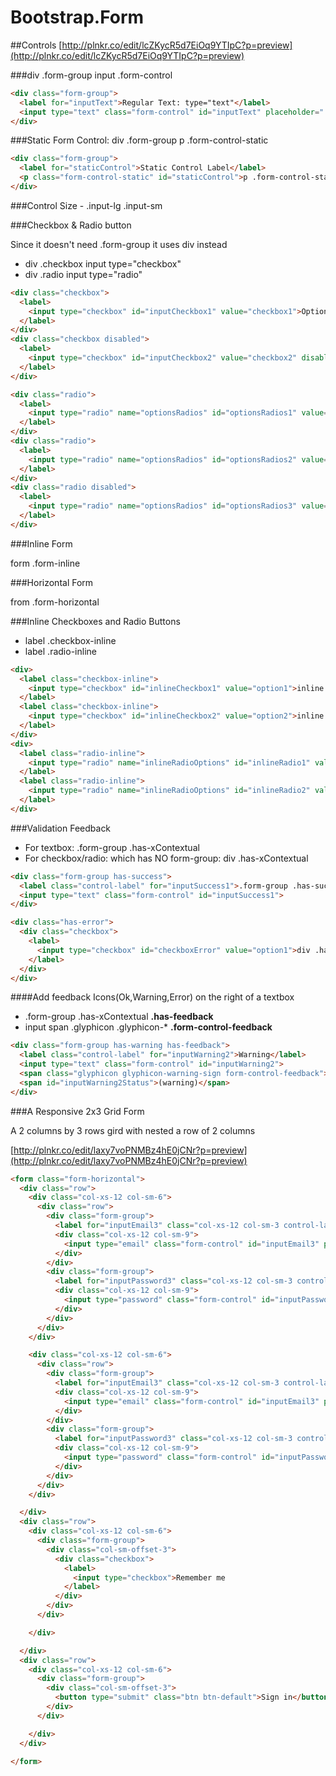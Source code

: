 # Bootstrap.Form

##Controls
[http://plnkr.co/edit/lcZKycR5d7EiOq9YTIpC?p=preview](http://plnkr.co/edit/lcZKycR5d7EiOq9YTIpC?p=preview)

###div .form-group input .form-control
```html
<div class="form-group">
  <label for="inputText">Regular Text: type="text"</label>
  <input type="text" class="form-control" id="inputText" placeholder="...">
</div>
```

###Static Form Control: div .form-group p .form-control-static
```html
<div class="form-group">
  <label for="staticControl">Static Control Label</label>
  <p class="form-control-static" id="staticControl">p .form-control-static</p>
</div>
```

###Control Size - .input-lg .input-sm 

###Checkbox & Radio button

Since it doesn't need .form-group it uses div instead

* div .checkbox input type="checkbox"
* div .radio input type="radio"

```html
<div class="checkbox">
  <label>
    <input type="checkbox" id="inputCheckbox1" value="checkbox1">Option one is this and that&mdash;be sure to include why it's great
  </label>
</div>
<div class="checkbox disabled">
  <label>
    <input type="checkbox" id="inputCheckbox2" value="checkbox2" disabled>Option two is disabled
  </label>
</div>

<div class="radio">
  <label>
    <input type="radio" name="optionsRadios" id="optionsRadios1" value="option1" checked>Option one is this and that&mdash;be sure to include why it's great
  </label>
</div>
<div class="radio">
  <label>
    <input type="radio" name="optionsRadios" id="optionsRadios2" value="option2">Option two can be something else and selecting it will deselect option one
  </label>
</div>
<div class="radio disabled">
  <label>
    <input type="radio" name="optionsRadios" id="optionsRadios3" value="option3" disabled>Option three is disabled
  </label>
</div>
```

###Inline Form

form .form-inline

###Horizontal Form

from .form-horizontal

###Inline Checkboxes and Radio Buttons

* label .checkbox-inline
* label .radio-inline

```html
<div>
  <label class="checkbox-inline">
    <input type="checkbox" id="inlineCheckbox1" value="option1">inline check 1
  </label>
  <label class="checkbox-inline">
    <input type="checkbox" id="inlineCheckbox2" value="option2">inline check 2
  </label>
</div>
<div>
  <label class="radio-inline">
    <input type="radio" name="inlineRadioOptions" id="inlineRadio1" value="option1">inline radio 1
  </label>
  <label class="radio-inline">
    <input type="radio" name="inlineRadioOptions" id="inlineRadio2" value="option2">inline radio 2
  </label>
</div>
```

###Validation Feedback

* For textbox: .form-group .has-xContextual
* For checkbox/radio: which has NO form-group: div .has-xContextual

```html
<div class="form-group has-success">
  <label class="control-label" for="inputSuccess1">.form-group .has-success</label>
  <input type="text" class="form-control" id="inputSuccess1">
</div>

<div class="has-error">
  <div class="checkbox">
    <label>
      <input type="checkbox" id="checkboxError" value="option1">div .has-error
    </label>
  </div>
</div>
```

####Add feedback Icons(Ok,Warning,Error) on the right of a textbox

* .form-group .has-xContextual **.has-feedback**
* input span .glyphicon .glyphicon-* **.form-control-feedback**

```html
<div class="form-group has-warning has-feedback">
  <label class="control-label" for="inputWarning2">Warning</label>
  <input type="text" class="form-control" id="inputWarning2">
  <span class="glyphicon glyphicon-warning-sign form-control-feedback"></span>
  <span id="inputWarning2Status">(warning)</span>
</div>
```

###A Responsive 2x3 Grid Form

A 2 columns by 3 rows gird with nested a row of 2 columns

[http://plnkr.co/edit/laxy7voPNMBz4hE0jCNr?p=preview](http://plnkr.co/edit/laxy7voPNMBz4hE0jCNr?p=preview) 

```html
<form class="form-horizontal">
  <div class="row">
    <div class="col-xs-12 col-sm-6">
      <div class="row">
        <div class="form-group">
          <label for="inputEmail3" class="col-xs-12 col-sm-3 control-label">Email1</label>
          <div class="col-xs-12 col-sm-9">
            <input type="email" class="form-control" id="inputEmail3" placeholder="Email1">
          </div>
        </div>
        <div class="form-group">
          <label for="inputPassword3" class="col-xs-12 col-sm-3 control-label">Password1</label>
          <div class="col-xs-12 col-sm-9">
            <input type="password" class="form-control" id="inputPassword3" placeholder="Password1">
          </div>
        </div>
      </div>
    </div>

    <div class="col-xs-12 col-sm-6">
      <div class="row">
        <div class="form-group">
          <label for="inputEmail3" class="col-xs-12 col-sm-3 control-label">Email2</label>
          <div class="col-xs-12 col-sm-9">
            <input type="email" class="form-control" id="inputEmail3" placeholder="Email2">
          </div>
        </div>
        <div class="form-group">
          <label for="inputPassword3" class="col-xs-12 col-sm-3 control-label">Password2</label>
          <div class="col-xs-12 col-sm-9">
            <input type="password" class="form-control" id="inputPassword3" placeholder="Password2">
          </div>
        </div>
      </div>
    </div>

  </div>
  <div class="row">
    <div class="col-xs-12 col-sm-6">
      <div class="form-group">
        <div class="col-sm-offset-3">
          <div class="checkbox">
            <label>
              <input type="checkbox">Remember me
            </label>
          </div>
        </div>
      </div>

    </div>

  </div>
  <div class="row">
    <div class="col-xs-12 col-sm-6">
      <div class="form-group">
        <div class="col-sm-offset-3">
          <button type="submit" class="btn btn-default">Sign in</button>
        </div>
      </div>

    </div>
  </div>

</form>
```